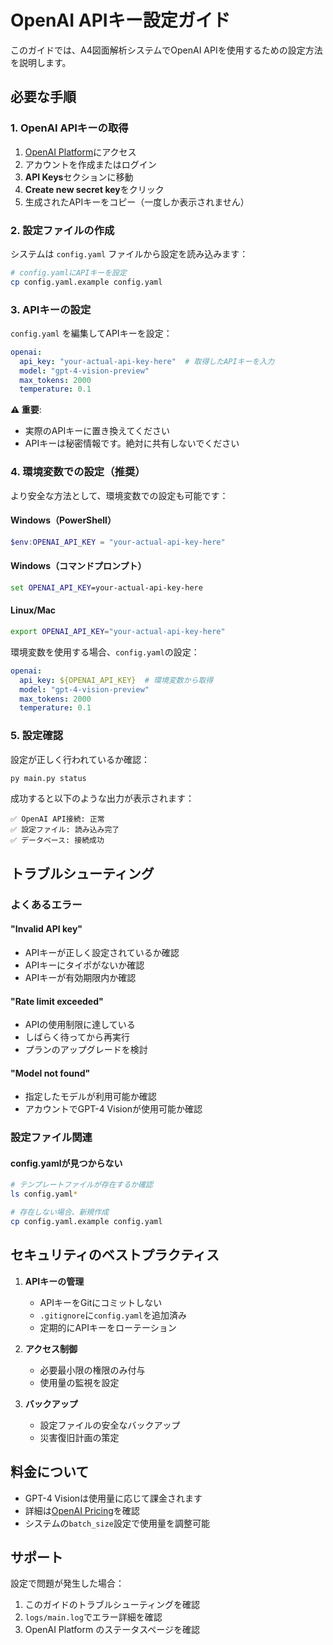 # OpenAI APIキー設定ガイド

このガイドでは、A4図面解析システムでOpenAI APIを使用するための設定方法を説明します。

## 必要な手順

### 1. OpenAI APIキーの取得

1. [OpenAI Platform](https://platform.openai.com/)にアクセス
2. アカウントを作成またはログイン
3. **API Keys**セクションに移動
4. **Create new secret key**をクリック
5. 生成されたAPIキーをコピー（一度しか表示されません）

### 2. 設定ファイルの作成

システムは `config.yaml` ファイルから設定を読み込みます：

```bash
# config.yamlにAPIキーを設定
cp config.yaml.example config.yaml
```

### 3. APIキーの設定

`config.yaml` を編集してAPIキーを設定：

```yaml
openai:
  api_key: "your-actual-api-key-here"  # 取得したAPIキーを入力
  model: "gpt-4-vision-preview"
  max_tokens: 2000
  temperature: 0.1
```

**⚠️ 重要**: 
- 実際のAPIキーに置き換えてください
- APIキーは秘密情報です。絶対に共有しないでください

### 4. 環境変数での設定（推奨）

より安全な方法として、環境変数での設定も可能です：

#### Windows（PowerShell）
```powershell
$env:OPENAI_API_KEY = "your-actual-api-key-here"
```

#### Windows（コマンドプロンプト）
```cmd
set OPENAI_API_KEY=your-actual-api-key-here
```

#### Linux/Mac
```bash
export OPENAI_API_KEY="your-actual-api-key-here"
```

環境変数を使用する場合、`config.yaml`の設定：
```yaml
openai:
  api_key: ${OPENAI_API_KEY}  # 環境変数から取得
  model: "gpt-4-vision-preview"
  max_tokens: 2000
  temperature: 0.1
```

### 5. 設定確認

設定が正しく行われているか確認：

```bash
py main.py status
```

成功すると以下のような出力が表示されます：
```
✅ OpenAI API接続: 正常
✅ 設定ファイル: 読み込み完了
✅ データベース: 接続成功
```

## トラブルシューティング

### よくあるエラー

#### "Invalid API key"
- APIキーが正しく設定されているか確認
- APIキーにタイポがないか確認
- APIキーが有効期限内か確認

#### "Rate limit exceeded"
- APIの使用制限に達している
- しばらく待ってから再実行
- プランのアップグレードを検討

#### "Model not found"
- 指定したモデルが利用可能か確認
- アカウントでGPT-4 Visionが使用可能か確認

### 設定ファイル関連

#### config.yamlが見つからない
```bash
# テンプレートファイルが存在するか確認
ls config.yaml*

# 存在しない場合、新規作成
cp config.yaml.example config.yaml
```

## セキュリティのベストプラクティス

1. **APIキーの管理**
   - APIキーをGitにコミットしない
   - `.gitignore`に`config.yaml`を追加済み
   - 定期的にAPIキーをローテーション

2. **アクセス制御**
   - 必要最小限の権限のみ付与
   - 使用量の監視を設定

3. **バックアップ**
   - 設定ファイルの安全なバックアップ
   - 災害復旧計画の策定

## 料金について

- GPT-4 Visionは使用量に応じて課金されます
- 詳細は[OpenAI Pricing](https://openai.com/pricing)を確認
- システムの`batch_size`設定で使用量を調整可能

## サポート

設定で問題が発生した場合：
1. このガイドのトラブルシューティングを確認
2. `logs/main.log`でエラー詳細を確認
3. OpenAI Platform のステータスページを確認